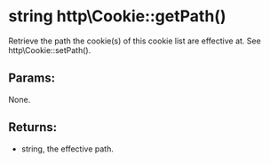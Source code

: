 # string http\Cookie::getPath()

Retrieve the path the cookie(s) of this cookie list are effective at.
See http\Cookie::setPath().

## Params:

None.

## Returns:

* string, the effective path.
